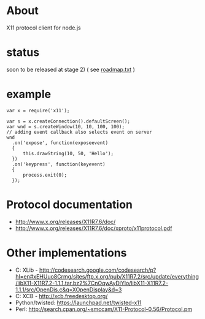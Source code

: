 # About
 X11 protocol client for node.js

# status

soon to be released at stage 2) ( see [roadmap.txt](node-x11/blob/master/roadmap.txt) )

# example

    var x = require('x11');

    var s = x.createConnection().defaultScreen();
    var wnd = s.createWindow(10, 10, 100, 100); 
    // adding event callback also selects event on server
    wnd
      .on('expose', function(exposeevent)
      {
          this.drawString(10, 50, 'Hello');
      })
      .on('keypress', function(keyevent) 
      {
          process.exit(0);
      });



# Protocol documentation

  - http://www.x.org/releases/X11R7.6/doc/
  - http://www.x.org/releases/X11R7.6/doc/xproto/x11protocol.pdf

# Other implementations

  - C: XLib - http://codesearch.google.com/codesearch/p?hl=en#xEHUuo8Crmg/sites/ftp.x.org/pub/X11R7.2/src/update/everything/libX11-X11R7.2-1.1.1.tar.bz2%7CnOqwAyDlYlo/libX11-X11R7.2-1.1.1/src/OpenDis.c&q=XOpenDisplay&d=3
  - C: XCB - http://xcb.freedesktop.org/
  - Python/twisted:  https://launchpad.net/twisted-x11
  - Perl: http://search.cpan.org/~smccam/X11-Protocol-0.56/Protocol.pm

